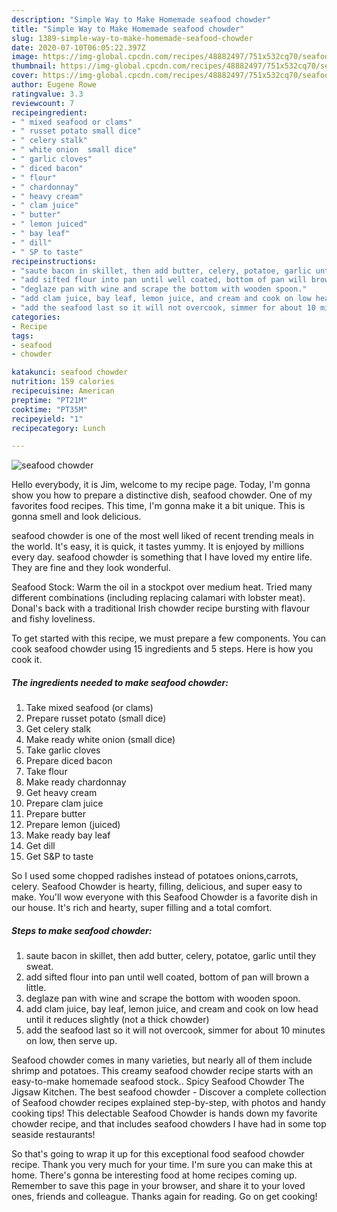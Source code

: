 ```yaml
---
description: "Simple Way to Make Homemade seafood chowder"
title: "Simple Way to Make Homemade seafood chowder"
slug: 1389-simple-way-to-make-homemade-seafood-chowder
date: 2020-07-10T06:05:22.397Z
image: https://img-global.cpcdn.com/recipes/48882497/751x532cq70/seafood-chowder-recipe-main-photo.jpg
thumbnail: https://img-global.cpcdn.com/recipes/48882497/751x532cq70/seafood-chowder-recipe-main-photo.jpg
cover: https://img-global.cpcdn.com/recipes/48882497/751x532cq70/seafood-chowder-recipe-main-photo.jpg
author: Eugene Rowe
ratingvalue: 3.3
reviewcount: 7
recipeingredient:
- " mixed seafood or clams"
- " russet potato small dice"
- " celery stalk"
- " white onion  small dice"
- " garlic cloves"
- " diced bacon"
- " flour"
- " chardonnay"
- " heavy cream"
- " clam juice"
- " butter"
- " lemon juiced"
- " bay leaf"
- " dill"
- " SP to taste"
recipeinstructions:
- "saute bacon in skillet, then add butter, celery, potatoe, garlic until they sweat."
- "add sifted flour into pan until well coated, bottom of pan will brown a little."
- "deglaze pan with wine and scrape the bottom with wooden spoon."
- "add clam juice, bay leaf, lemon juice, and cream and cook on low head until it reduces slightly (not a thick chowder)"
- "add the seafood last so it will not overcook, simmer for about 10 minutes on low, then serve up."
categories:
- Recipe
tags:
- seafood
- chowder

katakunci: seafood chowder 
nutrition: 159 calories
recipecuisine: American
preptime: "PT21M"
cooktime: "PT35M"
recipeyield: "1"
recipecategory: Lunch

---
```



![seafood chowder](https://img-global.cpcdn.com/recipes/48882497/751x532cq70/seafood-chowder-recipe-main-photo.jpg)

Hello everybody, it is Jim, welcome to my recipe page. Today, I'm gonna show you how to prepare a distinctive dish, seafood chowder. One of my favorites food recipes. This time, I'm gonna make it a bit unique. This is gonna smell and look delicious.

seafood chowder is one of the most well liked of recent trending meals in the world. It's easy, it is quick, it tastes yummy. It is enjoyed by millions every day. seafood chowder is something that I have loved my entire life. They are fine and they look wonderful.

Seafood Stock: Warm the oil in a stockpot over medium heat. Tried many different combinations (including replacing calamari with lobster meat). Donal&#39;s back with a traditional Irish chowder recipe bursting with flavour and fishy loveliness.


To get started with this recipe, we must prepare a few components. You can cook seafood chowder using 15 ingredients and 5 steps. Here is how you cook it.

<!--inarticleads1-->

##### The ingredients needed to make seafood chowder:

1. Take  mixed seafood (or clams)
1. Prepare  russet potato (small dice)
1. Get  celery stalk
1. Make ready  white onion  (small dice)
1. Take  garlic cloves
1. Prepare  diced bacon
1. Take  flour
1. Make ready  chardonnay
1. Get  heavy cream
1. Prepare  clam juice
1. Prepare  butter
1. Prepare  lemon (juiced)
1. Make ready  bay leaf
1. Get  dill
1. Get  S&amp;P to taste


So I used some chopped radishes instead of potatoes onions,carrots, celery. Seafood Chowder is hearty, filling, delicious, and super easy to make. You&#39;ll wow everyone with this Seafood Chowder is a favorite dish in our house. It&#39;s rich and hearty, super filling and a total comfort. 

<!--inarticleads2-->

##### Steps to make seafood chowder:

1. saute bacon in skillet, then add butter, celery, potatoe, garlic until they sweat.
1. add sifted flour into pan until well coated, bottom of pan will brown a little.
1. deglaze pan with wine and scrape the bottom with wooden spoon.
1. add clam juice, bay leaf, lemon juice, and cream and cook on low head until it reduces slightly (not a thick chowder)
1. add the seafood last so it will not overcook, simmer for about 10 minutes on low, then serve up.


Seafood chowder comes in many varieties, but nearly all of them include shrimp and potatoes. This creamy seafood chowder recipe starts with an easy-to-make homemade seafood stock.. Spicy Seafood Chowder The Jigsaw Kitchen. The best seafood chowder - Discover a complete collection of Seafood chowder recipes explained step-by-step, with photos and handy cooking tips! This delectable Seafood Chowder is hands down my favorite chowder recipe, and that includes seafood chowders I have had in some top seaside restaurants! 

So that's going to wrap it up for this exceptional food seafood chowder recipe. Thank you very much for your time. I'm sure you can make this at home. There's gonna be interesting food at home recipes coming up. Remember to save this page in your browser, and share it to your loved ones, friends and colleague. Thanks again for reading. Go on get cooking!
